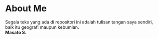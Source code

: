 # About Me
Segala teks yang ada di repositori ini adalah tulisan tangan saya sendiri, baik itu geografi maupun kebumian. <br>
**Masato S.**
